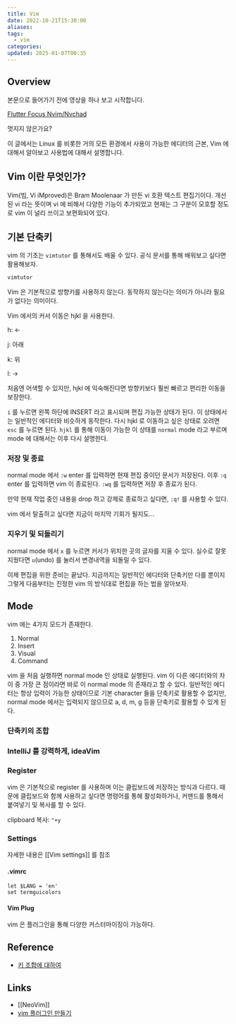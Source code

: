 ```yaml
---
title: Vim
date: 2022-10-21T15:30:00
aliases: 
tags:
  - vim
categories: 
updated: 2025-01-07T00:35
---
```


## Overview

본문으로 들어가기 전에 영상을 하나 보고 시작합니다.

[Flutter Focus Nvim/Nvchad](https://www.youtube.com/watch?v=lr7YpK6rrAM)

멋지지 않은가요?

이 글에서는 Linux 를 비롯한 거의 모든 환경에서 사용이 가능한 에디터의 근본, Vim 에 대해서 알아보고 사용법에 대해서 설명합니다.

## Vim 이란 무엇인가?

Vim(빔, Vi iMproved)은 Bram Moolenaar 가 만든 vi 호환 텍스트 편집기이다. 개선된 vi 라는 뜻이며 vi 에 비해서 다양한 기능이 추가되었고 현재는 그 구분이 모호할 정도로 vim 이 널리 쓰이고 보편화되어 있다.

## 기본 단축키

vim 의 기초는 `vimtutor` 를 통해서도 배울 수 있다. 공식 문서를 통해 배워보고 싶다면 활용해보자.

```bash
vimtutor
```

Vim 은 기본적으로 방향키를 사용하지 않는다. 동작하지 않는다는 의미가 아니라 필요가 없다는 의미이다.

Vim 에서의 커서 이동은 hjkl 을 사용한다.

h: <-

j: 아래

k: 위

l: ->

처음엔 어색할 수 있지만, hjkl 에 익숙해진다면 방향키보다 훨씬 빠르고 편리한 이동을 보장한다.

`i` 를 누르면 왼쪽 하단에 INSERT 라고 표시되며 편집 가능한 상태가 된다. 이 상태에서는 일반적인 에디터와 비슷하게 동작한다. 다시 hjkl 로 이동하고 싶은 상태로 오려면 `esc` 를 누르면 된다. `hjkl` 를 통해 이동이 가능한 이 상태를 `normal` mode 라고 부르며 mode 에 대해서는 이후 다시 설명한다.

### 저장 및 종료

normal mode 에서 `:w` enter 를 입력하면 현재 편집 중이던 문서가 저장된다. 이후 `:q` enter 를 입력하면 vim 이 종료된다. `:wq` 를 입력하면 저장 후 종료가 된다.

만약 현재 작업 중인 내용을 drop 하고 강제로 종료하고 싶다면, `:q!` 를 사용할 수 있다.

vim 에서 탈출하고 싶다면 지금이 마지막 기회가 될지도...

### 지우기 및 되돌리기

normal mode 에서 `x` 를 누르면 커서가 위치한 곳의 글자를 지울 수 있다. 실수로 잘못 지웠다면 `u`(undo) 를 눌러서 변경내역을 되돌릴 수 있다.

이제 편집을 위한 준비는 끝났다. 지금까지는 일반적인 에디터와 단축키만 다를 뿐이지 그렇게  다음부터는 진정한 vim 의 방식대로 편집을 하는 법을 알아보자.

## Mode

vim 에는 4가지 모드가 존재한다.

1. Normal
2. Insert
3. Visual
4. Command

vim 을 처음 실행하면 normal mode 인 상태로 실행된다. vim 이 다른 에디터와의 차이 중 가장 큰 점이라면 바로 이 normal mode 의 존재라고 할 수 있다. 일반적인 에디터는 항상 입력이 가능한 상태이므로 기본 character 들을 단축키로 활용할 수 없지만, normal mode 에서는 입력되지 않으므로 a, d, m, g 등을 단축키로 활용할 수 있게 된다.

### 단축키의 조합

### IntelliJ 를 강력하게, ideaVim

### Register

vim 은 기본적으로 register 를 사용하며 이는 클립보드에 저장하는 방식과 다르다. 때문에 클립보드와 함께 사용하고 싶다면 명령어를 통해 활성화하거나, 커맨드를 통해서 붙여넣기 및 복사를 할 수 있다.

clipboard 복사: `"+y`

### Settings

자세한 내용은 [[Vim settings]] 를 참조

#### .vimrc

```
let $LANG = 'en'
set termguicolors
```

#### Vim Plug

vim 은 플러그인을 통해 다양한 커스터마이징이 가능하다.

## Reference

- [키 조합에 대하여](https://github.com/johngrib/simple_vim_guide/blob/master/md/keys_basic.md)

## Links

- [[NeoVim]]
- [vim 플러그인 만들기](https://soooprmx.com/how-to-write-a-vim-plugin/)